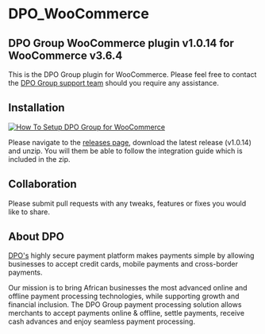# DPO_WooCommerce
## DPO Group WooCommerce plugin v1.0.14 for WooCommerce v3.6.4

This is the DPO Group plugin for WooCommerce. Please feel free to contact the [DPO Group support team](https://www.directpay.online/support/) should you require any assistance.

## Installation
[![How To Setup DPO Group for WooCommerce](https://www.appinlet.com/wp-content/uploads/2020/03/How-To-Setup-DPO-Group-for-WooCommerce-scaled.jpg)](https://www.youtube.com/watch?v=AWZ13mdru2E "How To Setup DPO Group for WooCommerce")

Please navigate to the [releases page](https://github.com/DirectPay-Online/DPO_WooCommerce/releases), download the latest release (v1.0.14) and unzip. You will them be able to follow the integration guide which is included in the zip.

## Collaboration

Please submit pull requests with any tweaks, features or fixes you would like to share.

## About DPO

[DPO's](https://www.directpay.online/) highly secure payment platform makes payments simple by allowing businesses to accept credit cards, mobile payments and cross-border payments.

Our mission is to bring African businesses the most advanced online and offline payment processing technologies, while supporting growth and financial inclusion. The DPO Group payment processing solution allows merchants to accept payments online & offline, settle payments, receive cash advances and enjoy seamless payment processing.

